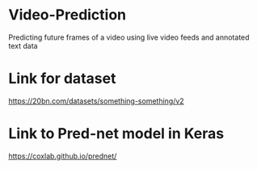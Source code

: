 # Video-Prediction
Predicting future frames of a video using live video feeds and annotated text data

# Link for dataset
https://20bn.com/datasets/something-something/v2

# Link to Pred-net model in Keras
https://coxlab.github.io/prednet/
